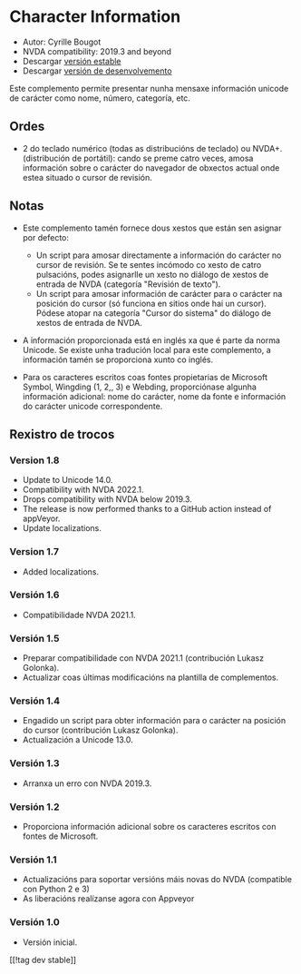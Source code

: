 # Character Information #

* Autor: Cyrille Bougot
* NVDA compatibility: 2019.3 and beyond
* Descargar [versión estable][1]
* Descargar [versión de desenvolvemento][2]

Este complemento permite presentar nunha mensaxe información unicode de
carácter como nome, número, categoría, etc.


## Ordes

* 2 do teclado numérico (todas as distribucións de teclado) ou
  NVDA+. (distribución de portátil): cando se preme catro veces, amosa
  información sobre o carácter do navegador de obxectos actual onde estea
  situado o cursor de revisión.


## Notas

* Este complemento tamén fornece dous xestos que están sen asignar por
  defecto:

    * Un script para amosar directamente a información do carácter no cursor
      de revisión. Se te sentes incómodo co xesto de catro pulsacións, podes
      asignarlle un xesto no diálogo de xestos de entrada de NVDA (categoría
      "Revisión de texto").
    * Un script para amosar información de carácter para o carácter na
      posición do cursor (só funciona en sitios onde hai un cursor). Pódese
      atopar na categoría "Cursor do sistema" do diálogo de xestos de
      entrada de NVDA.

* A información proporcionada está en inglés xa que é parte da norma
  Unicode. Se existe unha tradución local para este complemento, a
  información tamén se proporciona xunto co inglés.
* Para os caracteres escritos coas fontes propietarias de Microsoft Symbol,
  Wingding (1, 2,, 3) e Webding, proporciónase algunha información
  adicional: nome do carácter, nome da fonte e información do carácter
  unicode correspondente.


## Rexistro de trocos

### Version 1.8

* Update to Unicode 14.0.
* Compatibility with NVDA 2022.1.
* Drops compatibility with NVDA below 2019.3.
* The release is now performed thanks to a GitHub action instead of
  appVeyor.
* Update localizations.

### Version 1.7

* Added localizations.

### Versión 1.6

* Compatibilidade NVDA 2021.1.

### Versión 1.5

* Preparar compatibilidade con NVDA 2021.1 (contribución Lukasz Golonka).
* Actualizar coas últimas modificacións na plantilla de complementos.

### Versión 1.4

* Engadido un script para obter información para o carácter na posición do
  cursor (contribución Lukasz Golonka).
* Actualización a Unicode 13.0.

### Versión 1.3

* Arranxa un erro con NVDA 2019.3.


### Versión 1.2

* Proporciona información adicional sobre os caracteres escritos con fontes
  de Microsoft.


### Versión 1.1

* Actualizacións para soportar versións máis novas do NVDA (compatible con
  Python 2 e 3)
* As liberacións realízanse agora con Appveyor


### Versión 1.0

* Versión inicial.

[[!tag dev stable]]

[1]: https://addons.nvda-project.org/files/get.php?file=chari

[2]: https://addons.nvda-project.org/files/get.php?file=chari-dev
